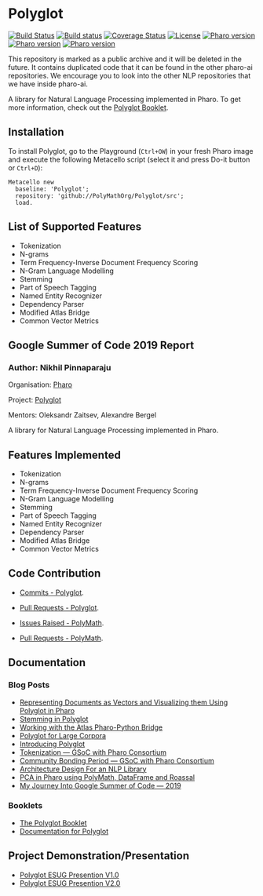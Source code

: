 # Polyglot
[![Build Status](https://travis-ci.org/PolyMathOrg/Polyglot.svg?branch=master)](https://travis-ci.org/PolyMathOrg/Polyglot)
[![Build status](https://ci.appveyor.com/api/projects/status/nk84odcludj242lw?svg=true)](https://ci.appveyor.com/project/nikhilpinnaparaju/Polyglot)
[![Coverage Status](https://coveralls.io/repos/github/PolyMathOrg/Polyglot/badge.svg?branch=master)](https://coveralls.io/github/PolyMathOrg/Polyglot?branch=master)
[![License](https://img.shields.io/badge/license-MIT-blue.svg)](https://raw.githubusercontent.com/PolyMathOrg/Polyglot/master/LICENSE)
[![Pharo version](https://img.shields.io/badge/Pharo-6.1-%23aac9ff.svg)](https://pharo.org/download)
[![Pharo version](https://img.shields.io/badge/Pharo-7.0-%23aac9ff.svg)](https://pharo.org/download)
[![Pharo version](https://img.shields.io/badge/Pharo-8.0-%23aac9ff.svg)](https://pharo.org/download)

This repository is marked as a public archive and it will be deleted in the future. It contains duplicated code that it can be found in the other pharo-ai repositories. We encourage you to look into the other NLP repositories that we have inside pharo-ai.

A library for Natural Language Processing implemented in Pharo. To get more information, check out the [Polyglot Booklet](https://github.com/SquareBracketAssociates/Booklet-Polyglot).

## Installation
To install Polyglot, go to the Playground (`Ctrl+OW`) in your fresh Pharo image and execute the following Metacello script (select it and press Do-it button or `Ctrl+D`):

```smalltalk
Metacello new
  baseline: 'Polyglot';
  repository: 'github://PolyMathOrg/Polyglot/src';
  load.
```

## List of Supported Features

- Tokenization
- N-grams
- Term Frequency-Inverse Document Frequency Scoring
- N-Gram Language Modelling
- Stemming
- Part of Speech Tagging
- Named Entity Recognizer
- Dependency Parser
- Modified Atlas Bridge
- Common Vector Metrics

## Google Summer of Code 2019 Report
### Author: Nikhil Pinnaparaju

Organisation: [Pharo](https://pharo.org/)

Project: [Polyglot](https://github.com/PolyMathOrg/Polyglot)

Mentors: Oleksandr Zaitsev, Alexandre Bergel


A library for Natural Language Processing implemented in Pharo. 

## Features Implemented
- Tokenization
- N-grams
- Term Frequency-Inverse Document Frequency Scoring
- N-Gram Language Modelling
- Stemming
- Part of Speech Tagging
- Named Entity Recognizer
- Dependency Parser
- Modified Atlas Bridge
- Common Vector Metrics


## Code Contribution
- [Commits - Polyglot](https://github.com/PolyMathOrg/Polyglot/commits/master?author=nikhilpinnaparaju).

- [Pull Requests - Polyglot](https://github.com/PolyMathOrg/Polyglot/pulls?utf8=%E2%9C%93&q=is%3Apr+author%3Anikhilpinnaparaju+).

- [Issues Raised - PolyMath](https://github.com/PolyMathOrg/PolyMath/issues?utf8=%E2%9C%93&q=is%3Aissue+author%3Anikhilpinnaparaju+).

- [Pull Requests - PolyMath](https://github.com/PolyMathOrg/PolyMath/pulls?utf8=%E2%9C%93&q=is%3Apr+author%3Anikhilpinnaparaju+).

## Documentation

### Blog Posts

- [Representing Documents as Vectors and Visualizing them Using Polyglot in Pharo](https://medium.com/@nikhilpinnaparaju/representing-documents-as-vectors-and-visualizing-them-using-polyglot-in-pharo-73887e8bb418)
- [Stemming in Polyglot](https://medium.com/@nikhilpinnaparaju/stemming-in-polyglot-2672a349e15)
- [Working with the Atlas Pharo-Python Bridge](https://medium.com/@nikhilpinnaparaju/working-with-the-atlas-pharo-python-bridge-1ad6ba356f7)
- [Polyglot for Large Corpora](https://medium.com/@nikhilpinnaparaju/polyglot-for-large-corpora-71267c525876)
- [Introducing Polyglot](https://link.medium.com/XrrMmBsfPX)
- [Tokenization  — GSoC with Pharo Consortium](https://link.medium.com/YlaK5QtfPX)
- [Community Bonding Period — GSoC with Pharo Consortium](https://link.medium.com/WyjlwqwfPX)
- [Architecture Design For an NLP Library](https://link.medium.com/Az8fikxfPX)
- [PCA in Pharo using PolyMath, DataFrame and Roassal](https://link.medium.com/qcRTM0yfPX)
- [My Journey Into Google Summer of Code — 2019](https://link.medium.com/PZ6Zd4zfPX)

### Booklets

- [The Polyglot Booklet](https://github.com/SquareBracketAssociates/Booklet-Polyglot)
- [Documentation for Polyglot](https://github.com/nikhilpinnaparaju/Polyglot-Documentation)

## Project Demonstration/Presentation
- [Polyglot ESUG Presention V1.0](https://drive.google.com/file/d/18J2bgdrJ6Dhbaxg1-N3hC8-ZD7y0P9yp/view?usp=sharing)
- [Polyglot ESUG Presention V2.0](https://drive.google.com/file/d/1PgNS1xpwos1txeclhbzFfVlbrbs54pGs/view?usp=sharing)
